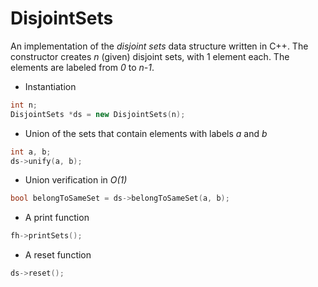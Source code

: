 DisjointSets
============
An implementation of the *disjoint sets* data structure written in C++. The constructor creates *n* (given) disjoint sets, with 1 element each. The elements are labeled from *0* to *n-1*.
* Instantiation
```cpp
int n;
DisjointSets *ds = new DisjointSets(n);
```
* Union of the sets that contain elements with labels *a* and *b*
```cpp
int a, b;
ds->unify(a, b);
```
* Union verification in *O(1)*
```cpp
bool belongToSameSet = ds->belongToSameSet(a, b);
```
* A print function
```cpp
fh->printSets();
```
* A reset function
```cpp
ds->reset();
```
